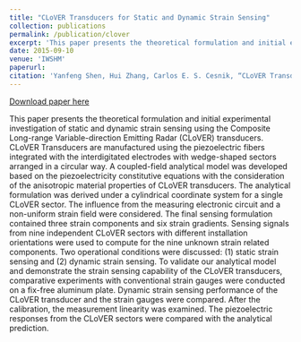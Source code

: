 ```yaml
---
title: "CLoVER Transducers for Static and Dynamic Strain Sensing"
collection: publications
permalink: /publication/clover
excerpt: 'This paper presents the theoretical formulation and initial experimental investigation of static and dynamic strain sensing using the Composite Long-range Variable-direction Emitting Radar (CLoVER) transducers. '
date: 2015-09-10
venue: 'IWSHM'
paperurl: 
citation: 'Yanfeng Shen, Hui Zhang, Carlos E. S. Cesnik, “CLoVER Transducers for Static and Dynamic Strain Sensing”, IWSHM (2015).'
---
```


[Download paper here](/files/papers/Yanfeng_et_al._2015_IWSHM.pdf)

This paper presents the theoretical formulation and initial experimental investigation of static and dynamic strain sensing using the Composite Long-range Variable-direction Emitting Radar (CLoVER) transducers. CLoVER Transducers are manufactured using the piezoelectric fibers integrated with the interdigitated electrodes with wedge-shaped sectors arranged in a circular way. A coupled-field analytical model was developed based on the piezoelectricity constitutive equations with the consideration of the anisotropic material properties of CLoVER transducers. The analytical formulation was derived under a cylindrical coordinate system for a single CLoVER sector. The influence from the measuring electronic circuit and a non-uniform strain field were considered. The final sensing formulation contained three strain components and six strain gradients. Sensing signals from nine independent CLoVER sectors with different installation orientations were used to compute for the nine unknown strain related components. Two operational conditions were discussed: (1) static strain sensing and (2) dynamic strain sensing. To validate our analytical model and demonstrate the strain sensing capability of the CLoVER transducers, comparative experiments with conventional strain gauges were conducted on a fix-free aluminum plate. Dynamic strain sensing performance of the CLoVER transducer and the strain gauges were compared. After the calibration, the measurement linearity was examined. The piezoelectric responses from the CLoVER sectors were compared with the analytical prediction.
